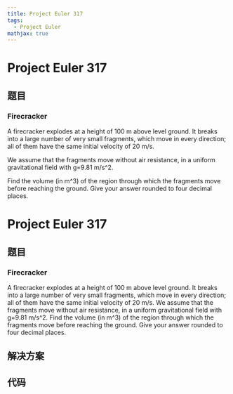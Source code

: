 ```yaml
---
title: Project Euler 317
tags:
  - Project Euler
mathjax: true
---
```

<escape><!-- more --></escape>
    
# Project Euler 317
## 题目
### Firecracker


A firecracker explodes at a height of 100 m above level ground. It breaks into a large number of very small fragments, which move in every direction; all of them have the same initial velocity of 20 m/s.


We assume that the fragments move without air resistance, in a uniform gravitational field with g=9.81 m/s^2.


Find the volume (in m^3) of the region through which the fragments move before reaching the ground. 
Give your answer rounded to four decimal places.






# Project Euler 317
## 题目
### Firecracker

A firecracker explodes at a height of 100 m above level ground. It breaks into a large number of very small fragments, which move in every direction; all of them have the same initial velocity of 20 m/s.
We assume that the fragments move without air resistance, in a uniform gravitational field with g=9.81 m/s^2.
Find the volume (in m^3) of the region through which the fragments move before reaching the ground. Give your answer rounded to four decimal places.


## 解决方案


## 代码


